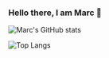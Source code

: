 ### Hello there, I am Marc 👋

![Marc's GitHub stats](https://github-readme-stats.vercel.app/api?username=marcfyk&show_icons=true&title_color=a7c080&text_color=d3c6aa&icon_color=e67e80&border_color=859289&bg_color=2d353b)

![Top Langs](https://github-readme-stats.vercel.app/api/top-langs/?username=marcfyk&layout=compact&langs_count=8&title_color=a7c080&text_color=d3c6aa&icon_color=e67e80&border_color=859289&bg_color=2d353b)

<!--
**marcfyk/marcfyk** is a ✨ _special_ ✨ repository because its `README.md` (this file) appears on your GitHub profile.

Here are some ideas to get you started:

- 🔭 I’m currently working on ...
- 🌱 I’m currently learning ...
- 👯 I’m looking to collaborate on ...
- 🤔 I’m looking for help with ...
- 💬 Ask me about ...
- 📫 How to reach me: ...
- 😄 Pronouns: ...
- ⚡ Fun fact: ...
-->
